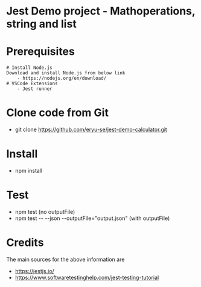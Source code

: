 # Jest Demo project - Mathoperations, string and list

# Prerequisites 
    # Install Node.js
    Download and install Node.js from below link
        - https://nodejs.org/en/download/
    # VSCode Extensions
        - Jest runner

# Clone code from Git
- git clone https://github.com/eryu-se/jest-demo-calculator.git

# Install
- npm install

# Test
- npm test (no outputFile)
- npm test -- --json --outputFile="output.json" (with outputFile)

# Credits
The main sources for the above information are
- https://jestjs.io/
- https://www.softwaretestinghelp.com/jest-testing-tutorial
